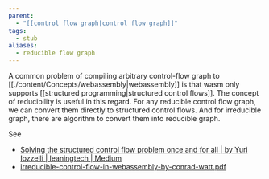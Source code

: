 ```yaml
---
parent:
  - "[[control flow graph|control flow graph]]"
tags:
  - stub
aliases:
  - reducible flow graph
---
```

A common problem of compiling arbitrary control-flow graph to [[./content/Concepts/webassembly|webassembly]] is that wasm only supports [[structured programming|structured control flows]]. The concept of reducibility is useful in this regard. For any reducible control flow graph, we can convert them directly to structured control flows. And for irreducible graph, there are algorithm to convert them into reducible graph.



See
- [Solving the structured control flow problem once and for all | by Yuri Iozzelli | leaningtech | Medium](https://medium.com/leaningtech/solving-the-structured-control-flow-problem-once-and-for-all-5123117b1ee2)
- [irreducible-control-flow-in-webassembly-by-conrad-watt.pdf](https://webengineshackfest.org/2021/slides/irreducible-control-flow-in-webassembly-by-conrad-watt.pdf)